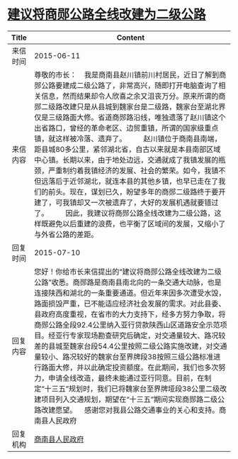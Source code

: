 # <a href="http://www.shangluo.gov.cn/zmhd/ldxxxx.jsp?urltype=leadermail.LeaderMailContentUrl&wbtreeid=1112&leadermailid=3178">建议将商郧公路全线改建为二级公路</a>
|Title|Content|
|:---:|---|
|来信时间|2015-06-11|
|来信内容|尊敬的市长：    我是商南县赵川镇前川村居民，近日了解到商郧公路要建成二级公路了，非常高兴，随即打开电脑查询了相关信息，然而结果却令人欣喜之余又沮丧万分。原来所谓的商郧二级路改建只是从县城到魏家台是二级路，魏家台至湖北界仅是三级路面大修。省道商郧路沿线，唯独遗落了赵川镇这个出省路口，曾经的革命老区、边贸重镇，所谓的国家级重点镇，就这样被冷落、遗弃了。         赵川镇位于商南县南端，距县城80多公里，紧邻湖北省，自古以来就是本县南部区域中心镇。长期以来，由于地处边远，交通就成了我镇发展的瓶颈，严重制约着我镇经济的发展、社会的繁荣。如今，我镇不但远落后于近邻湖北，就连本县的其他乡镇，也早已走在了我们的前头。现在，谋划已久，盼望多年的商郧二级路终于要开建了，可我镇却又一次被遗弃了，大好的发展机遇就要错过了。         因此，我建议将商郧公路全线改建为二级公路，这样既避免以后重建的浪费，也平衡了区域间的发展，又缩小了与外省公路的差距。|
|回复时间|2015-07-10|
|回复内容|您好！你给市长来信提出的“建议将商郧公路全线改建为二级公路”收悉。商郧路是商南县南北向的一条交通大动脉，也是连接陕西和湖北的一条重要通道。但近年来因多次遭受水毁，路面损毁严重，已不能适应经济社会发展的需求。对此县委、县政府高度重视，在省市的大力支持下，经多方努力争取，将商郧公路全段92.4公里纳入亚行贷款陕西山区道路安全示范项目。经亚行专家现场勘查研究后确定，对交通量较大、路况较差的县城至魏家台段54.4公里按照二级公路实施改建，对交通量较小、路况较好的魏家台至界牌段38按照三级公路标准进行路面大修，并以此确定投资额度。在此期间，我们也多次努力，申请全线改造，最终未能通过亚行同意。目前，在制定“十三五”规划时，我们已将魏家台至界牌垭段38公里二级改建项目列入交通规划，期望在“十三五”期间实现商郧路二级公路改建愿望。    感谢您对我县公路交通事业的关心和支持。商南县人民政府|
|回复机构|<a href="../../categories/agencies/商南县人民政府.md">商南县人民政府</a>|